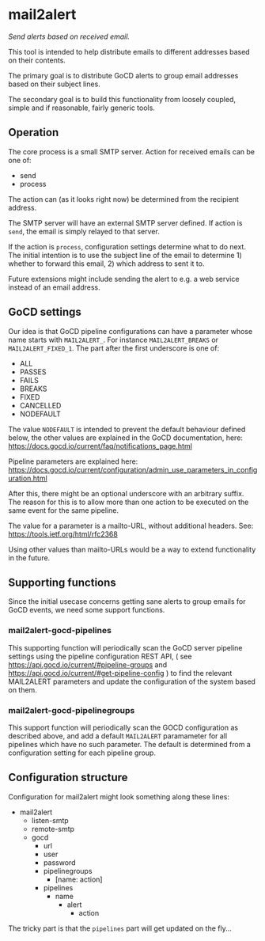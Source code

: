 # mail2alert
_Send alerts based on received email._

This tool is intended to help distribute emails to
different addresses based on their contents.

The primary goal is to distribute GoCD alerts to
group email addresses based on their subject lines.

The secondary goal is to build this functionality
from loosely coupled, simple and if reasonable, fairly
generic tools.

## Operation

The core process is a small SMTP server. Action for received
emails can be one of:
  - send
  - process

The action can (as it looks right now) be determined from
the recipient address.

The SMTP server will have an external SMTP server defined.
If action is `send`, the email is simply relayed to that
server.

If the action is `process`, configuration settings determine
what to do next. The initial intention is to use the subject
line of the email to determine 1) whether to forward this
email, 2) which address to sent it to.

Future extensions might include sending the alert to e.g.
a web service instead of an email address.

## GoCD settings

Our idea is that GoCD pipeline configurations can have a
parameter whose name starts with `MAIL2ALERT_`. For instance
`MAIL2ALERT_BREAKS` or `MAIL2ALERT_FIXED_1`. The part after
the first underscore is one of:

  - ALL
  - PASSES
  - FAILS
  - BREAKS
  - FIXED
  - CANCELLED
  - NODEFAULT

The value `NODEFAULT` is intended to prevent the default
behaviour defined below, the other values are explained 
in the GoCD documentation, here:
https://docs.gocd.io/current/faq/notifications_page.html

Pipeline parameters are explained here:
https://docs.gocd.io/current/configuration/admin_use_parameters_in_configuration.html

After this, there might be an optional underscore with an
arbitrary suffix. The reason for this is to allow more than
one action to be executed on the same event for the same pipeline.

The value for a parameter is a mailto-URL, without additional headers.
See: https://tools.ietf.org/html/rfc2368

Using other values than mailto-URLs would be a way to extend functionality
in the future.

## Supporting functions

Since the initial usecase concerns getting sane alerts to
group emails for GoCD events, we need some support functions.

### mail2alert-gocd-pipelines

This supporting function will periodically scan the GoCD server pipeline 
settings using the pipeline configuration REST API, ( see
https://api.gocd.io/current/#pipeline-groups and
https://api.gocd.io/current/#get-pipeline-config )
to find the relevant MAIL2ALERT parameters and update the configuration
of the system based on them.

### mail2alert-gocd-pipelinegroups

This support function will periodically scan the GOCD configuration
as described above, and add a default `MAIL2ALERT` paramameter for
all pipelines which have no such parameter. The default is determined
from a configuration setting for each pipeline group.

## Configuration structure

Configuration for mail2alert might look something along these lines:

 - mail2alert
   - listen-smtp
   - remote-smtp
   - gocd
     - url
     - user
     - password
     - pipelinegroups
       - [name: action]
     - pipelines
       - name
         - alert
           - action

The tricky part is that the `pipelines` part will get updated on the fly...
